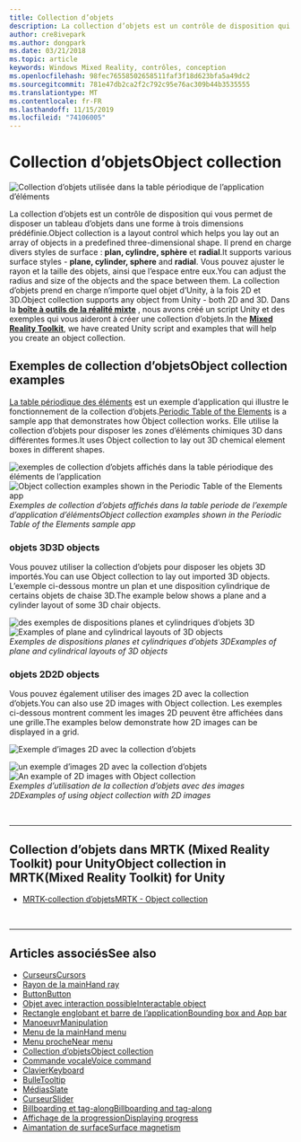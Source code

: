 ```yaml
---
title: Collection d’objets
description: La collection d’objets est un contrôle de disposition qui vous permet de disposer un tableau d’objets dans une forme à trois dimensions prédéfinie.
author: cre8ivepark
ms.author: dongpark
ms.date: 03/21/2018
ms.topic: article
keywords: Windows Mixed Reality, contrôles, conception
ms.openlocfilehash: 98fec76558502658511faf3f18d623bfa5a49dc2
ms.sourcegitcommit: 781e47db2ca2f2c792c95e76ac309b44b3535555
ms.translationtype: MT
ms.contentlocale: fr-FR
ms.lasthandoff: 11/15/2019
ms.locfileid: "74106005"
---
```

# <a name="object-collection"></a><span data-ttu-id="4f937-104">Collection d’objets</span><span class="sxs-lookup"><span data-stu-id="4f937-104">Object collection</span></span>

![Collection d’objets utilisée dans la table périodique de l’application d’éléments](images/UX/UX_Hero_ObjectCollection.jpg)<br>


<span data-ttu-id="4f937-106">La collection d’objets est un contrôle de disposition qui vous permet de disposer un tableau d’objets dans une forme à trois dimensions prédéfinie.</span><span class="sxs-lookup"><span data-stu-id="4f937-106">Object collection is a layout control which helps you lay out an array of objects in a predefined three-dimensional shape.</span></span> <span data-ttu-id="4f937-107">Il prend en charge divers styles de surface : **plan, cylindre, sphère** et **radial**.</span><span class="sxs-lookup"><span data-stu-id="4f937-107">It supports various surface styles - **plane, cylinder, sphere** and **radial**.</span></span> <span data-ttu-id="4f937-108">Vous pouvez ajuster le rayon et la taille des objets, ainsi que l’espace entre eux.</span><span class="sxs-lookup"><span data-stu-id="4f937-108">You can adjust the radius and size of the objects and the space between them.</span></span> <span data-ttu-id="4f937-109">La collection d’objets prend en charge n’importe quel objet d’Unity, à la fois 2D et 3D.</span><span class="sxs-lookup"><span data-stu-id="4f937-109">Object collection supports any object from Unity - both 2D and 3D.</span></span> <span data-ttu-id="4f937-110">Dans la **[boîte à outils de la réalité mixte](https://microsoft.github.io/MixedRealityToolkit-Unity/Documentation/README_ObjectCollection.html)** , nous avons créé un script Unity et des exemples qui vous aideront à créer une collection d’objets.</span><span class="sxs-lookup"><span data-stu-id="4f937-110">In the **[Mixed Reality Toolkit](https://microsoft.github.io/MixedRealityToolkit-Unity/Documentation/README_ObjectCollection.html)**, we have created Unity script and examples that will help you create an object collection.</span></span>


## <a name="object-collection-examples"></a><span data-ttu-id="4f937-111">Exemples de collection d’objets</span><span class="sxs-lookup"><span data-stu-id="4f937-111">Object collection examples</span></span>

<span data-ttu-id="4f937-112">[La table périodique des éléments](periodic-table-of-the-elements.md) est un exemple d’application qui illustre le fonctionnement de la collection d’objets.</span><span class="sxs-lookup"><span data-stu-id="4f937-112">[Periodic Table of the Elements](periodic-table-of-the-elements.md) is a sample app that demonstrates how Object collection works.</span></span> <span data-ttu-id="4f937-113">Elle utilise la collection d’objets pour disposer les zones d’éléments chimiques 3D dans différentes formes.</span><span class="sxs-lookup"><span data-stu-id="4f937-113">It uses Object collection to lay out 3D chemical element boxes in different shapes.</span></span>

<span data-ttu-id="4f937-114">![exemples de collection d’objets affichés dans la table périodique des éléments de l’application](images/periodictable-collections-1000px.jpg)</span><span class="sxs-lookup"><span data-stu-id="4f937-114">![Object collection examples shown in the Periodic Table of the Elements app](images/periodictable-collections-1000px.jpg)</span></span><br>
<span data-ttu-id="4f937-115">*Exemples de collection d’objets affichés dans la table periode de l’exemple d’application d’éléments*</span><span class="sxs-lookup"><span data-stu-id="4f937-115">*Object collection examples shown in the Periodic Table of the Elements sample app*</span></span>

### <a name="3d-objects"></a><span data-ttu-id="4f937-116">objets 3D</span><span class="sxs-lookup"><span data-stu-id="4f937-116">3D objects</span></span>

<span data-ttu-id="4f937-117">Vous pouvez utiliser la collection d’objets pour disposer les objets 3D importés.</span><span class="sxs-lookup"><span data-stu-id="4f937-117">You can use Object collection to lay out imported 3D objects.</span></span> <span data-ttu-id="4f937-118">L’exemple ci-dessous montre un plan et une disposition cylindrique de certains objets de chaise 3D.</span><span class="sxs-lookup"><span data-stu-id="4f937-118">The example below shows a plane and a cylinder layout of some 3D chair objects.</span></span>

<span data-ttu-id="4f937-119">![des exemples de dispositions planes et cylindriques d’objets 3D](images/objectcollection-3dobjects-1000px.jpg)</span><span class="sxs-lookup"><span data-stu-id="4f937-119">![Examples of plane and cylindrical layouts of 3D objects](images/objectcollection-3dobjects-1000px.jpg)</span></span><br>
<span data-ttu-id="4f937-120">*Exemples de dispositions planes et cylindriques d’objets 3D*</span><span class="sxs-lookup"><span data-stu-id="4f937-120">*Examples of plane and cylindrical layouts of 3D objects*</span></span>

### <a name="2d-objects"></a><span data-ttu-id="4f937-121">objets 2D</span><span class="sxs-lookup"><span data-stu-id="4f937-121">2D objects</span></span>

<span data-ttu-id="4f937-122">Vous pouvez également utiliser des images 2D avec la collection d’objets.</span><span class="sxs-lookup"><span data-stu-id="4f937-122">You can also use 2D images with Object collection.</span></span> <span data-ttu-id="4f937-123">Les exemples ci-dessous montrent comment les images 2D peuvent être affichées dans une grille.</span><span class="sxs-lookup"><span data-stu-id="4f937-123">The examples below demonstrate how 2D images can be displayed in a grid.</span></span>

![Exemple d’images 2D avec la collection d’objets](images/940px-layout-3dobjects-3.jpg)

<span data-ttu-id="4f937-125">![un exemple d’images 2D avec la collection d’objets](images/940px-layout-2dimages.jpg)</span><span class="sxs-lookup"><span data-stu-id="4f937-125">![An example of 2D images with Object collection](images/940px-layout-2dimages.jpg)</span></span><br>
<span data-ttu-id="4f937-126">*Exemples d’utilisation de la collection d’objets avec des images 2D*</span><span class="sxs-lookup"><span data-stu-id="4f937-126">*Examples of using object collection with 2D images*</span></span>

<br>

---

## <a name="object-collection-in-mrtkmixed-reality-toolkit-for-unity"></a><span data-ttu-id="4f937-127">Collection d’objets dans MRTK (Mixed Reality Toolkit) pour Unity</span><span class="sxs-lookup"><span data-stu-id="4f937-127">Object collection in MRTK(Mixed Reality Toolkit) for Unity</span></span>

* [<span data-ttu-id="4f937-128">MRTK-collection d’objets</span><span class="sxs-lookup"><span data-stu-id="4f937-128">MRTK - Object collection</span></span>](https://microsoft.github.io/MixedRealityToolkit-Unity/Documentation/README_ObjectCollection.html)


<br>

---


## <a name="see-also"></a><span data-ttu-id="4f937-129">Articles associés</span><span class="sxs-lookup"><span data-stu-id="4f937-129">See also</span></span>

* [<span data-ttu-id="4f937-130">Curseurs</span><span class="sxs-lookup"><span data-stu-id="4f937-130">Cursors</span></span>](cursors.md)
* [<span data-ttu-id="4f937-131">Rayon de la main</span><span class="sxs-lookup"><span data-stu-id="4f937-131">Hand ray</span></span>](point-and-commit.md)
* [<span data-ttu-id="4f937-132">Button</span><span class="sxs-lookup"><span data-stu-id="4f937-132">Button</span></span>](button.md)
* [<span data-ttu-id="4f937-133">Objet avec interaction possible</span><span class="sxs-lookup"><span data-stu-id="4f937-133">Interactable object</span></span>](interactable-object.md)
* [<span data-ttu-id="4f937-134">Rectangle englobant et barre de l’application</span><span class="sxs-lookup"><span data-stu-id="4f937-134">Bounding box and App bar</span></span>](app-bar-and-bounding-box.md)
* [<span data-ttu-id="4f937-135">Manoeuvr</span><span class="sxs-lookup"><span data-stu-id="4f937-135">Manipulation</span></span>](direct-manipulation.md)
* [<span data-ttu-id="4f937-136">Menu de la main</span><span class="sxs-lookup"><span data-stu-id="4f937-136">Hand menu</span></span>](hand-menu.md)
* [<span data-ttu-id="4f937-137">Menu proche</span><span class="sxs-lookup"><span data-stu-id="4f937-137">Near menu</span></span>](near-menu.md)
* [<span data-ttu-id="4f937-138">Collection d’objets</span><span class="sxs-lookup"><span data-stu-id="4f937-138">Object collection</span></span>](object-collection.md)
* [<span data-ttu-id="4f937-139">Commande vocale</span><span class="sxs-lookup"><span data-stu-id="4f937-139">Voice command</span></span>](voice-input.md)
* [<span data-ttu-id="4f937-140">Clavier</span><span class="sxs-lookup"><span data-stu-id="4f937-140">Keyboard</span></span>](keyboard.md)
* [<span data-ttu-id="4f937-141">Bulle</span><span class="sxs-lookup"><span data-stu-id="4f937-141">Tooltip</span></span>](tooltip.md)
* [<span data-ttu-id="4f937-142">Médias</span><span class="sxs-lookup"><span data-stu-id="4f937-142">Slate</span></span>](slate.md)
* [<span data-ttu-id="4f937-143">Curseur</span><span class="sxs-lookup"><span data-stu-id="4f937-143">Slider</span></span>](slider.md)
* [<span data-ttu-id="4f937-144">Billboarding et tag-along</span><span class="sxs-lookup"><span data-stu-id="4f937-144">Billboarding and tag-along</span></span>](billboarding-and-tag-along.md)
* [<span data-ttu-id="4f937-145">Affichage de la progression</span><span class="sxs-lookup"><span data-stu-id="4f937-145">Displaying progress</span></span>](progress.md)
* [<span data-ttu-id="4f937-146">Aimantation de surface</span><span class="sxs-lookup"><span data-stu-id="4f937-146">Surface magnetism</span></span>](surface-magnetism.md)
